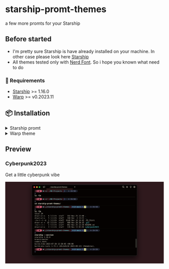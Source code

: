 # starship-promt-themes
a few more promts for your Starship

## Before started
- I'm pretty sure Starship is have already installed on your machine. In other case please look here [Starship](https://github.com/starship/starship)
- All themes tested only with [Nerd Font](https://www.nerdfonts.com). So i hope you known what need to do

### 💎 Requirements
- [Starship](https://github.com/starship/starship) >= 1.16.0
- [Warp](https://warp.dev) >= v0.2023.11

## 📦 Installation
<details>
<summary>Starship promt</summary>
	1. Download a **.toml** file from theme what do you liked and put into your ~/.config/starship.toml
	2. Setup your configuration
	3. You are breathtaking!
</details>

<details>
<summary>Warp theme</summary>
	- Download a **.yaml** file from theme what do you liked 
</details>

## Preview
### Cyberpunk2023
Get a little cyberpunk vibe

![Cyberpunk2023](https://github.com/olbdck/starship-promt-themes/blob/main/cyberpunk2023/cyberpunk2023-preview.png)
